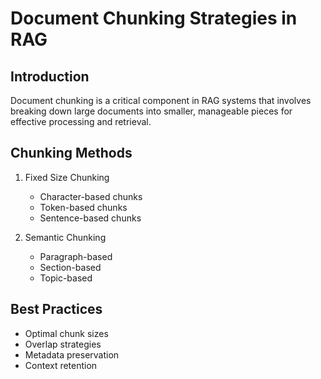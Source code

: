 # Document Chunking Strategies in RAG

## Introduction
Document chunking is a critical component in RAG systems that involves breaking down large documents into smaller, manageable pieces for effective processing and retrieval.

## Chunking Methods
1. Fixed Size Chunking
   - Character-based chunks
   - Token-based chunks
   - Sentence-based chunks

2. Semantic Chunking
   - Paragraph-based
   - Section-based
   - Topic-based

## Best Practices
- Optimal chunk sizes
- Overlap strategies
- Metadata preservation
- Context retention